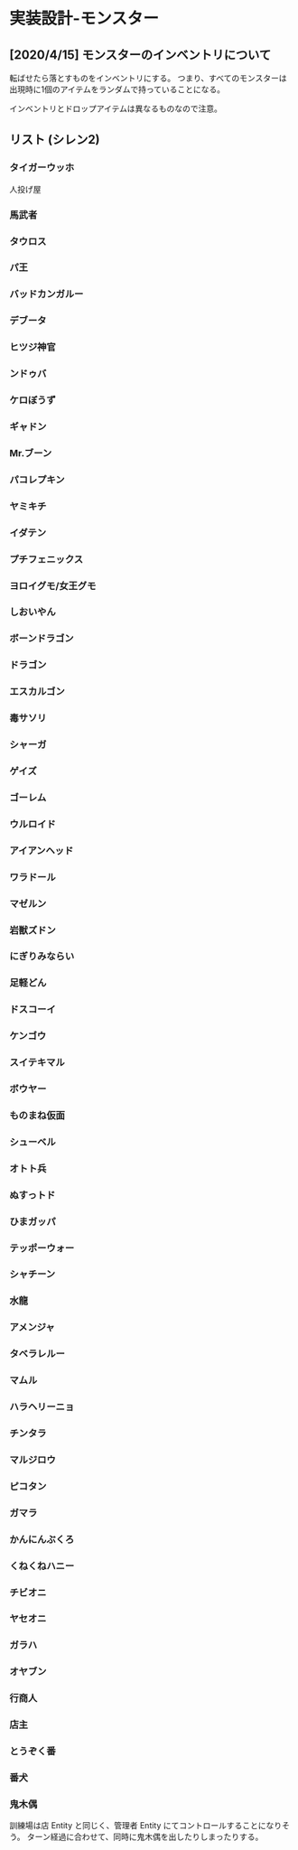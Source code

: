 ﻿実装設計-モンスター
==========

[2020/4/15] モンスターのインベントリについて
----------

転ばせたら落とすものをインベントリにする。
つまり、すべてのモンスターは出現時に1個のアイテムをランダムで持っていることになる。

インベントリとドロップアイテムは異なるものなので注意。


リスト (シレン2)
----------

### タイガーウッホ
人投げ屋

### 馬武者

### タウロス

### パ王

### バッドカンガルー

### デブータ

### ヒツジ神官

### ンドゥバ

### ケロぼうず

### ギャドン

### Mr.ブーン

### パコレプキン

### ヤミキチ

### イダテン

### プチフェニックス

### ヨロイグモ/女王グモ

### しおいやん

### ボーンドラゴン

### ドラゴン

### エスカルゴン

### 毒サソリ

### シャーガ

### ゲイズ

### ゴーレム

### ウルロイド

### アイアンヘッド

### ワラドール

### マゼルン

### 岩獣ズドン

### にぎりみならい

### 足軽どん

### ドスコーイ

### ケンゴウ

### スイテキマル

### ボウヤー

### ものまね仮面

### シューベル

### オトト兵

### ぬすっトド

### ひまガッパ

### テッポーウォー

### シャチーン

### 水龍

### アメンジャ

### タベラレルー

### マムル

### ハラヘリーニョ

### チンタラ

### マルジロウ

### ピコタン

### ガマラ

### かんにんぶくろ

### くねくねハニー

### チビオニ

### ヤセオニ

### ガラハ

### オヤブン

### 行商人

### 店主

### とうぞく番

### 番犬

### 鬼木偶

訓練場は店 Entity と同じく、管理者 Entity にてコントロールすることになりそう。
ターン経過に合わせて、同時に鬼木偶を出したりしまったりする。









